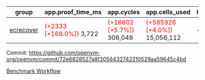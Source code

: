 | group | app.proof_time_ms | app.cycles | app.cells_used | leaf.proof_time_ms | leaf.cycles | leaf.cells_used |
| -- | -- | -- | -- | -- | -- | -- |
| [ecrecover](https://github.com/openvm-org/openvm/blob/benchmark-results/benchmarks-dispatch/refs/heads/avaneesh/test/ecrecover-72e6828527a8f3056432742210529aa59645c4bd.md) |<span style='color: red'>(+2333 [+168.0%])</span> 3,722 | <span style='color: red'>(+16602 [+5.7%])</span> 306,049 | <span style='color: red'>(+585926 [+4.0%])</span> 15,056,112 |- | - | - |


Commit: https://github.com/openvm-org/openvm/commit/72e6828527a8f3056432742210529aa59645c4bd

[Benchmark Workflow](https://github.com/openvm-org/openvm/actions/runs/15309422392)
